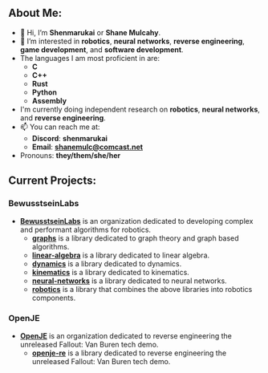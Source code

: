 ## About Me:

- 👋 Hi, I’m **Shenmarukai** or **Shane Mulcahy**.
- 👀 I’m interested in **robotics**, **neural networks**, **reverse engineering**, **game development**, and **software development**.
- The languages I am most proficient in are:
    - **C**
    - **C++**
    - **Rust**
    - **Python**
    - **Assembly**
- I'm currently doing independent research on **robotics**, **neural networks**, and **reverse engineering**.
- 📫 You can reach me at:
    - **Discord**: **shenmarukai**
    - **Email**: **shanemulc@comcast.net**
- Pronouns: **they/them/she/her**

## Current Projects:

### BewusstseinLabs
- [**BewusstseinLabs**](https://github.com/BewusstseinLabs) is an organization dedicated to developing complex and performant algorithms for robotics.
    - [**graphs**](https://github.com/BewusstseinLabs/graphs) is a library dedicated to graph theory and graph based algorithms.
    - [**linear-algebra**](https://github.com/BewusstseinLabs/linear-algebra) is a library dedicated to linear algebra.
    - [**dynamics**](https://github.com/BewusstseinLabs/dynamics) is a library dedicated to dynamics.
    - [**kinematics**](https://github.com/BewusstseinLabs/kinematics) is a library dedicated to kinematics.
    - [**neural-networks**](https://github.com/BewusstseinLabs/neural-networks) is a library dedicated to neural networks.
    - [**robotics**](https://github.com/BewusstseinLabs/robotics) is a library that combines the above libraries into robotics components.

### OpenJE
- [**OpenJE**](https://github.com/OpenJE) is an organization dedicated to reverse engineering the unreleased Fallout: Van Buren tech demo.
    - [**openje-re**](https://github.com/OpenJE/openje-re) is a library dedicated to reverse engineering the unreleased Fallout: Van Buren tech demo.
